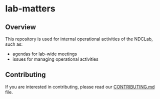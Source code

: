 # lab-matters

## Overview
This repository is used for internal operational activities of the NDCLab, such as:

* agendas for lab-wide meetings
* issues for managing operational activities


## Contributing
If you are interested in contributing, please read our [CONTRIBUTING.md](CONTRIBUTING.md) file.
